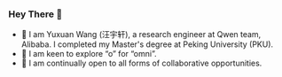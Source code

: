 ### Hey There :guitar:

- 🌱 I am Yuxuan Wang (汪宇轩), a research engineer at Qwen team, Alibaba. I completed my Master's degree at Peking University (PKU).
- 🔭 I am keen to explore “o” for “omni”.
- 🤝 I am continually open to all forms of collaborative opportunities.

<!-- ![Yuxuan wang's Github stats](https://github-readme-stats.vercel.app/api?username=patrick-tssn&theme=react&show_icons=true&count_private=false)
>
<!-- ![Yuxuan Wang's Streak](https://github-readme-streak-stats.herokuapp.com/?user=patrick-tssn&theme=dark&hide_border=false)
![patrick-tssn's Top Languages](https://github-readme-stats.vercel.app/api/top-langs/?username=patrick-tssn&theme=dark&show_icons=true&hide_border=false&layout=compact)
>
